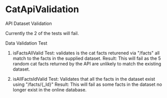 # CatApiValidation
API Dataset Validation

Currently the 2 of the tests will fail.

Data Validation Test

1. isFactsAllValid
  Test: validates is the cat facts returened via "/facts" all match to the facts in the supplied dataset.
  Result: This will fail as the 5 random cat facts returned by the API are unlikely to match the existing dataset.

2. isAllFactsIdValid
  Test: Validates that all the facts in the dataset exist using "/facts/{_Id}"
  Result: This will fail as some facts in the dataset no longer exist in the online database.
  
 
